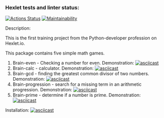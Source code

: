 ### Hexlet tests and linter status:
[![Actions Status](https://github.com/irakuruss/python-project-49/workflows/hexlet-check/badge.svg)](https://github.com/irakuruss/python-project-49/actions)
[![Maintainability](https://api.codeclimate.com/v1/badges/a99a88d28ad37a79dbf6/maintainability)](https://codeclimate.com/github/irakuruss/python-project-49/maintainability)

Description:

This is the first training project from the Python-developer profession on Hexlet.io.

This package contains five simple math games.
1. Brain-even - Checking a number for even.
Demonstration: [![asciicast](https://asciinema.org/a/HqY16F2pMa6rkSk7uE3DjdOKC.svg)](https://asciinema.org/a/HqY16F2pMa6rkSk7uE3DjdOKC)
2. Brain-calc - calculator.
Demonstration: [![asciicast](https://asciinema.org/a/qY44x3doVebeXZ4WDeJqrPk0B.svg)](https://asciinema.org/a/qY44x3doVebeXZ4WDeJqrPk0B)
3. Brain-gcd - finding the greatest common divisor of two numbers.
Demonstration: [![asciicast](https://asciinema.org/a/aYKOQpOQlgruuFiUxvCmrEXFX.svg)](https://asciinema.org/a/aYKOQpOQlgruuFiUxvCmrEXFX)
4. Brain-progression - search for a missing term in an arithmetic progression.
Demonstration: [![asciicast](https://asciinema.org/a/KkpQ1XHOZm0Z01OLpIi4Ihho3.svg)](https://asciinema.org/a/KkpQ1XHOZm0Z01OLpIi4Ihho3)
5. Brain-prime - determine if a number is prime.
Demonstration: [![asciicast](https://asciinema.org/a/QzzWGfwM4CxP5Ng8NZIzPdNAD.svg)](https://asciinema.org/a/QzzWGfwM4CxP5Ng8NZIzPdNAD)

Installation:
[![asciicast](https://asciinema.org/a/NrvzdoTVQ6GlgNKBkW9aI4cL2.svg)](https://asciinema.org/a/NrvzdoTVQ6GlgNKBkW9aI4cL2)
